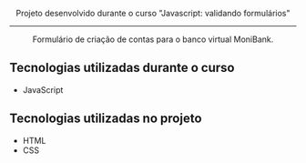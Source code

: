 <p align="center"> Projeto desenvolvido durante o curso "Javascript: validando formulários" </p>

<hr>

<p align="center">Formulário de criação de contas para o banco virtual MoniBank.</p>

## Tecnologias utilizadas durante o curso
* JavaScript

## Tecnologias utilizadas no projeto
* HTML
* CSS
